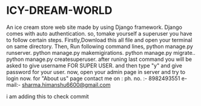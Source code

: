 # ICY-DREAM-WORLD
An ice cream store web site made by using Django framework.
Django comes with auto authentication.
so, tomake yourself a superuser you have to follow certain steps.
Firstly,Download this all file and open your terminal on same directory.
Then, Run following command lines,
python manage.py runserver.
python manage.py makemigirations.
python manage.py migrate..
python manage.py createsuperuser.
after runing last command you will be asked to give username FOR SUPER USER.
and then type "y"
and give password for your user.
now, open your admin page in server and try to login now.
for "About us" page contact me on :
ph. no. :- 8982493551
e-mail:- sharma.himanshu6600@gmail.com


i am adding this to check commit

